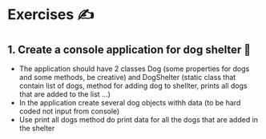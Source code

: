 # Exercises ✍

## 1. Create a console application for dog shelter 🔹

* The application should have 2 classes Dog (some properties for dogs and some methods, be creative) and DogShelter (static class that contain list of dogs, method for adding dog to shellter, prints all dogs that are added to the list ...)
* In the application create several dog objects withh data (to be hard coded not input from console)
* Use print all dogs method do print data for all the dogs that are added in the shelter